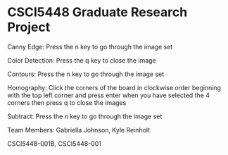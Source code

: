 # CSCI5448 Graduate Research Project

Canny Edge:
Press the n key to go through the image set

Color Detection:
Press the q key to close the image

Contours:
Press the n key to go through the image set

Homography:
Click the corners of the board in clockwise order beginning with the top left corner and press enter when you have selected the 4 corners then press q to close the images

Subtract:
Press the n key to go through the image set

Team Members: Gabriella Johnson, Kyle Reinholt

CSCI5448-001B, CSCI5448-001
